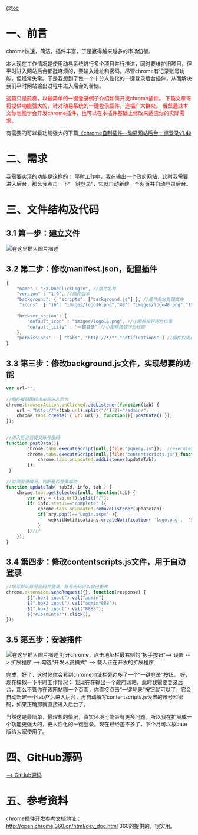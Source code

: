 @[toc](chrome自制插件--简单一键登录（附插件开发介绍）)

# 一、前言

chrome快速，简洁，插件丰富，于是赢得越来越多的市场份额。

本人现在工作情况是使用动易系统进行多个项目并行推进，同时要维护旧项目，但平时进入网站后台都挺麻烦的，要输入地址和密码，尽管chrome有记录账号功能，但经常失常。于是我想到了做一个十分人性化的一键登录后台插件，从而解决我们平时网站输出过程中进入后台的苦恼。

<font color="red">这篇只是前奏，以最简单的一键登录例子介绍如何开发chrome插件。
下篇文章哥将提供功能强大的，针对动易系统的一键登录插件，造福广大群众。
当然通过本文你也能学会开发chrome插件，也可以在本插件基础上修改来适应你的实际需求。
</font>

有需要的可以看功能强大的下篇[《chrome自制插件--动易网站后台一键登录v1.4》](https://blog.csdn.net/iamlujingtao/article/details/102576770)

# 二、需求
我需要实现的功能是这样的：
平时工作中，我在输出一个政府网站，此时我需要进入后台，那么我点击一下“一键登录”，它就自动新建一个网页并自动登录后台。

# 三、文件结构及代码
## 3.1 第一步：建立文件
![在这里插入图片描述](https://img-blog.csdnimg.cn/20191015223906171.jpg?x-oss-process=image/watermark,type_ZmFuZ3poZW5naGVpdGk,shadow_10,text_aHR0cHM6Ly9ibG9nLmNzZG4ubmV0L2lhbWx1amluZ3Rhbw==,size_16,color_FFFFFF,t_70)
## 3.2 第二步：修改manifest.json，配置插件

```js
{ 
    "name" : "ZX.OneClickLogin", //插件名称 
    "version" : "1.0", //插件版本 
    "background": { "scripts": ["background.js"] }, //插件后台处理文件 
     "icons": { "16": "images/logo16.png","48": "images/logo48.png","128": "images/logo128.png" }, //插件logo图片位置 
 
    "browser_action": { 
        "default_icon" : "images/logo16.png", //小图标按钮图片位置 
        "default_title" : "一键登录" //小图标按钮浮动标题 
    }, 
    "permissions" : [ "tabs", "http://*/*","notifications" ] //插件权限设置 
} 
```

## 3.3 第三步：修改background.js文件，实现想要的功能
```js
var url=""; 
 
//插件按钮图标点击后进入后台 
chrome.browserAction.onClicked.addListener(function(tab) { 
    url = "http://"+(tab.url).split("/")[2]+"/admin/"; 
    chrome.tabs.create( { url:url }, function(){ postData() }); 
}); 
 
 
//进入后台后提交账号密码 
function postData(){  
        chrome.tabs.executeScript(null,{file:"jquery.js"});  //executeScript 相当于在当前页面插入js代码/文件 
        chrome.tabs.executeScript(null,{file:"contentscripts.js"},function(){ //插入contentscripts.js文件，用户填写账号密码并登录 
            chrome.tabs.onUpdated.addListener(updateTab); 
        }); 
 } 
 
//监测登录情况，判断是否登录成功 
function updateTab( tabId, info, tab ) {     
    chrome.tabs.getSelected(null, function(tab) { 
        var ary = (tab.url).split("/"); 
        if( info.status=="complete" ){  
            chrome.tabs.onUpdated.removeListener(updateTab); 
            if( ary.pop()=="Login.aspx" ){  
                webkitNotifications.createNotification( 'logo.png',  '对不起',  '登录失败，自己动手吧~亲~'  ).show(); 
            } 
        }//if 
    }); 
} 
```

## 3.4 第四步：修改contentscripts.js文件，用于自动登录
```js
//填写默认账号密码并登录，账号密码可以自己更改 
chrome.extension.sendRequest({}, function(response) { 
        $(".box1 input").val("admin"); 
        $(".box2 input").val("admin*888"); 
        $(".box3 input").val("8888"); 
        $("#IbtnEnter").click(); 
}); 
```

## 3.5 第五步：安装插件
![在这里插入图片描述](https://img-blog.csdnimg.cn/20191015224157379.jpg?x-oss-process=image/watermark,type_ZmFuZ3poZW5naGVpdGk,shadow_10,text_aHR0cHM6Ly9ibG9nLmNzZG4ubmV0L2lhbWx1amluZ3Rhbw==,size_16,color_FFFFFF,t_70)
打开chrome，点击地址栏最右侧的“扳手按钮”--> 设置 --> 扩展程序 --> 勾选“开发人员模式” --> 载入正在开发的扩展程序


完成，好了，这时候你会看到chrome地址栏旁边多了一个“一键登录”按钮。
好，现在模拟一下平时工作情况：
我现在在输出一个政府网站，此时我需要登录后台，那么不管你在该网站哪一个页面，你直接点击“一键登录”按钮就可以了，它会自动新建一个tab然后进入后台，再自动填写contentscripts.js设置的账号和密码，如果正确那就直接进入后台了。

当然这是最简单，最理想的情况，真实环境可能会有更多问题。所以我在扩展成一个功能更强大的，更人性化的一键登录。现在已经差不多了，下个月可以放bate版给大家使用了。

# 四、GitHub源码
[--> GitHub源码](https://github.com/lujingtao/chrome-plugin-SimpleOneClickLogin)

# 五、参考资料
chrome插件开发参考文档地址：http://open.chrome.360.cn/html/dev_doc.html 360的提供的，很实用。